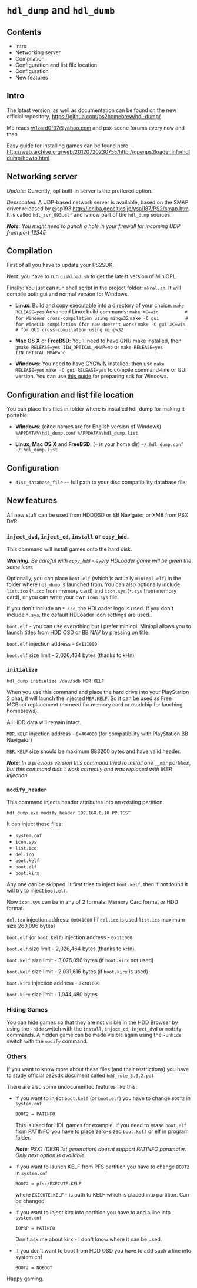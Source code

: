 # `hdl_dump` and `hdl_dumb`
 
## Contents

* Intro
* Networking server
* Compilation
* Configuration and list file location
* Configuration
* New features


## Intro

The latest version, as well as documentation can be found on the new official repository, <https://github.com/ps2homebrew/hdl-dump/>

Me reads <w1zard0f07@yahoo.com> and psx-scene forums every now and then.

Easy guide for installing games can be found here <http://web.archive.org/web/20120720230755/http://openps2loader.info/hdldump/howto.html>


## Networking server

*Update:* Currently, opl built-in server is the preffered option.

*Deprecated:*
A UDP-based network server is available, based on the SMAP driver released by @sp193 <http://ichiba.geocities.jp/ysai187/PS2/smap.htm>. It is called `hdl_svr_093.elf` and is now part of the `hdl_dump` sources.

_**Note**: You might need to punch a hole in your firewall for incoming UDP from port 12345._


## Compilation

First of all you have to update your PS2SDK.

Next: you have to run `diskload.sh` to get the latest version of MiniOPL.

Finally: You just can run shell script in the project folder: `mkrel.sh`. It will compile both gui and normal version for Windows.

* **Linux**: Build and copy executable into a directory of your choice.
	`make RELEASE=yes`
  Advanced Linux build commands:
	`make XC=win          # for Windows cross-compilation using mingw32`
	`make -C gui          # for WineLib compilation (for now doesn't work)`
	`make -C gui XC=win   # for GUI cross-compilation using mingw32`

* **Mac OS X** or **FreeBSD**: You'll need to have GNU make installed, then
	`gmake RELEASE=yes IIN_OPTICAL_MMAP=no`
  or
	`make RELEASE=yes IIN_OPTICAL_MMAP=no`

* **Windows**: You need to have [CYGWIN](http://www.cygwin.com/) installed;
  then use
	`make RELEASE=yes`
	`make -C gui RELEASE=yes`
  to compile command-line or GUI version.
  You can use [this guide](http://psx-scene.com/forums/f150/compiling-windows-118947/#post1124987) for preparing sdk for Windows.

## Configuration and list file location

You can place this files in folder where is installed hdl_dump for making it portable.

* **Windows**: (cited names are for English version of Windows)
  `%APPDATA%\hdl_dump.conf`
  `%APPDATA%\hdl_dump.list`

* **Linux**, **Mac OS X** and **FreeBSD**: (`~` is your home dir)
  `~/.hdl_dump.conf`
  `~/.hdl_dump.list`


## Configuration

* `disc_database_file` -- full path to your disc compatibility database file;


## New features

All new stuff can be used from HDDOSD or BB Navigator or XMB from PSX DVR.


### `inject_dvd`, `inject_cd`, `install` or `copy_hdd`.

This command will install games onto the hard disk.

_**Warning**: Be careful with `copy_hdd` - every HDLoader game will be given the same icon._

Optionally, you can place `boot.elf` (which is actually `miniopl.elf`) in the folder where `hdl_dump` is launched from.
You can also optionally include `list.ico` (`*.ico` from memory card) and `icon.sys` (`*.sys` from memory card), or you can write your own `icon.sys` file.

If you don't include an `*.ico`, the HDLoader logo is used. If you don't include `*.sys`, the default HDLoader icon settings are used..

`boot.elf` - you can use everything but I prefer miniopl. Miniopl allows you to launch titles from HDD OSD or BB NAV by pressing on title.

`boot.elf` injection address - `0x111000`

`boot.elf` size limit - 2,026,464 bytes (thanks to kHn)


### `initialize`

```
hdl_dump initialize /dev/sdb MBR.KELF
```

When you use this command and place the hard drive into your PlayStation 2 phat, it will launch the injected `MBR.KELF`. So it can be used as Free MCBoot replacement (no need for memory card or modchip for lauching homebrews).

All HDD data will remain intact.

`MBR.KELF` injection address - `0x404000` (for compatibility with PlayStation BB Navigator)

`MBR.KELF` size should be maximum 883200 bytes and have valid header.

_**Note**: In a previous version this command tried to install one `__mbr` partition, but this command didn't work correctly and was replaced with MBR injection._


### `modify_header`

This command injects header attributes into an existing partition.

```
hdl_dump.exe modify_header 192.168.0.10 PP.TEST
```

It can inject these files:

* `system.cnf`
* `icon.sys`
* `list.ico`
* `del.ico`
* `boot.kelf`
* `boot.elf`
* `boot.kirx`

Any one can be skipped. It first tries to inject `boot.kelf`, then if not found it will try to inject `boot.elf`.

Now `icon.sys` can be in any of 2 formats: Memory Card format or HDD format.

`del.ico` injection address: `0x041000` (If `del.ico` is used `list.ico` maximum size 260,096 bytes)

`boot.elf` (or `boot.kelf`) injection address - `0x111000`

`boot.elf` size limit - 2,026,464 bytes (thanks to kHn)

`boot.kelf` size limit - 3,076,096 bytes (if `boot.kirx` not used)

`boot.kelf` size limit - 2,031,616 bytes (if `boot.kirx` is used)

`boot.kirx` injection address - `0x301000`

`boot.kirx` size limit - 1,044,480 bytes


### Hiding Games

You can hide games so that they are not visible in the HDD Browser by using the `-hide` switch with the `install`, `inject_cd`,
`inject_dvd` or `modify` commands. A hidden game can be made visible again using the `-unhide` switch with the `modify` command.


### Others

If you want to know more about these files (and their restrictions) you have to study official ps2sdk document called `hdd_rule_3.0.2.pdf`

There are also some undocumented features like this:

* If you want to inject `boot.kelf` (or `boot.elf`) you have to change `BOOT2` in `system.cnf`

  ```
  BOOT2 = PATINFO
  ```

  This is used for HDL games for example.
  If you need to erase `boot.elf` from PATINFO you have to place zero-sized `boot.kelf` or elf in program folder.

  _**Note**: PSX1 (DESR 1st generation) doesnt support PATINFO paramater. Only next option is available._

* If you want to launch KELF from PFS partition you have to change `BOOT2` in `system.cnf`

  ```
  BOOT2 = pfs:/EXECUTE.KELF
  ```

  where `EXECUTE.KELF` - is path to KELF which is placed into partition. Can be changed.

* If you want to inject kirx into partition you have to add a line into `system.cnf`

  ```
  IOPRP = PATINFO
  ```

  Don't ask me about kirx - I don't know where it can be used.

* If you don't want to boot from HDD OSD you have to add such a line into system.cnf

  ```
  BOOT2 = NOBOOT
  ```

Happy gaming.
